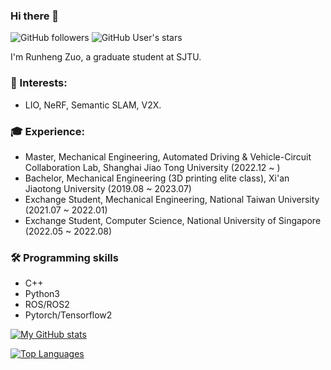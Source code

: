 ### Hi there 👋 

![GitHub followers](https://img.shields.io/github/followers/runjtu?logo=Github) ![GitHub User's stars](https://img.shields.io/github/stars/runjtu?affiliations=OWNER%2CCOLLABORATOR&label=all%20stars&logo=Github)

I'm Runheng Zuo, a graduate student at SJTU.

### 🔭 Interests: 
- LIO, NeRF, Semantic SLAM, V2X.

### 🎓 Experience:
- Master, Mechanical Engineering, Automated Driving & Vehicle-Circuit Collaboration Lab, Shanghai Jiao Tong University (2022.12 ~ )
- Bachelor, Mechanical Engineering (3D printing elite class), Xi'an Jiaotong University (2019.08 ~ 2023.07)
- Exchange Student, Mechanical Engineering, National Taiwan University (2021.07 ~ 2022.01)
- Exchange Student, Computer Science, National University of Singapore (2022.05 ~ 2022.08)

### 🛠️ Programming skills
* C++
* Python3
* ROS/ROS2
* Pytorch/Tensorflow2

[![My GitHub stats](https://github-readme-stats.vercel.app/api?username=runjtu&theme=vue&count_private=true&show_icons=true)](https://github.com/runjtu)

[![Top Languages](https://github-readme-stats.vercel.app/api/top-langs/?username=runjtu&theme=vue&layout=compact)](https://github.com/runjtu)
